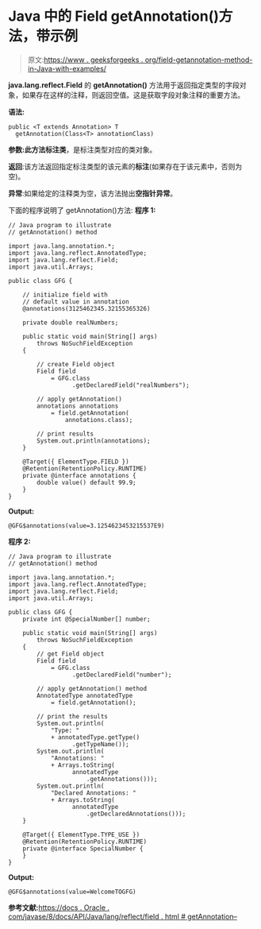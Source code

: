 # Java 中的 Field getAnnotation()方法，带示例

> 原文:[https://www . geeksforgeeks . org/field-getannotation-method-in-Java-with-examples/](https://www.geeksforgeeks.org/field-getannotation-method-in-java-with-examples/)

**java.lang.reflect.Field** 的 **getAnnotation()** 方法用于返回指定类型的字段对象，如果存在这样的注释，则返回空值。这是获取字段对象注释的重要方法。

**语法:**

```
public <T extends Annotation> T
  getAnnotation(Class<T> annotationClass)

```

**参数:**此方法**标注类**，是标注类型对应的类对象。

**返回**:该方法返回指定标注类型的该元素的**标注**(如果存在于该元素中，否则为空)。

**异常**:如果给定的注释类为空，该方法抛出**空指针异常**。

下面的程序说明了 getAnnotation()方法:
**程序 1:**

```
// Java program to illustrate
// getAnnotation() method

import java.lang.annotation.*;
import java.lang.reflect.AnnotatedType;
import java.lang.reflect.Field;
import java.util.Arrays;

public class GFG {

    // initialize field with
    // default value in annotation
    @annotations(3125462345.32155365326)

    private double realNumbers;

    public static void main(String[] args)
        throws NoSuchFieldException
    {

        // create Field object
        Field field
            = GFG.class
                  .getDeclaredField("realNumbers");

        // apply getAnnotation()
        annotations annotations
            = field.getAnnotation(
                annotations.class);

        // print results
        System.out.println(annotations);
    }

    @Target({ ElementType.FIELD })
    @Retention(RetentionPolicy.RUNTIME)
    private @interface annotations {
        double value() default 99.9;
    }
}
```

**Output:**

```
@GFG$annotations(value=3.1254623453215537E9)

```

**程序 2:**

```
// Java program to illustrate
// getAnnotation() method

import java.lang.annotation.*;
import java.lang.reflect.AnnotatedType;
import java.lang.reflect.Field;
import java.util.Arrays;

public class GFG {
    private int @SpecialNumber[] number;

    public static void main(String[] args)
        throws NoSuchFieldException
    {
        // get Field object
        Field field
            = GFG.class
                  .getDeclaredField("number");

        // apply getAnnotation() method
        AnnotatedType annotatedType
            = field.getAnnotation();

        // print the results
        System.out.println(
            "Type: "
            + annotatedType.getType()
                  .getTypeName());
        System.out.println(
            "Annotations: "
            + Arrays.toString(
                  annotatedType
                      .getAnnotations()));
        System.out.println(
            "Declared Annotations: "
            + Arrays.toString(
                  annotatedType
                      .getDeclaredAnnotations()));
    }

    @Target({ ElementType.TYPE_USE })
    @Retention(RetentionPolicy.RUNTIME)
    private @interface SpecialNumber {
    }
}
```

**Output:**

```
@GFG$annotations(value=WelcomeTOGFG)

```

**参考文献:**[https://docs . Oracle . com/javase/8/docs/API/Java/lang/reflect/field . html # getAnnotation–](https://docs.oracle.com/javase/8/docs/api/java/lang/reflect/Field.html#getAnnotation--)